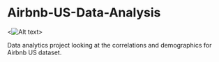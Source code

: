 # Airbnb-US-Data-Analysis
<![Alt text](https://blog.logomyway.com/wp-content/uploads/2020/03/airbnb-logo.jpg)>


Data analytics project looking at the correlations and demographics for Airbnb US dataset.
